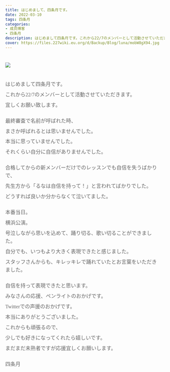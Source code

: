 ```yaml
---
title: はじめまして、四条月です。
date: 2022-03-10
tags: 四条月
categories: 
- 成员博客
- 四条月
description: はじめまして四条月です。これから22/7のメンバーとして活動させていただきます。宜しくお願い致します。最終審査で名前が呼ばれた時、まさか呼ばれるとは思いませんでした。本当に思っていませんでした。それく...
cover: https://files.227wiki.eu.org/d/Backup/Blog/luna/mobW8gX94.jpg 
---
```

<div class="blog_detail__main">
<div><div dir="ltr">﻿<meta content="text/html; charset=utf-8" http-equiv="content-type"/><p dir="ltr" id="docs-internal-guid-9f19aa45-7fff-b6fe-bf5e-07933fec4c02" style="  -webkit-text-size-adjust: auto; line-height: 1.56; margin-right: 15pt; margin-top: 6pt; margin-bottom: 0pt;"><img src="https://files.227wiki.eu.org/d/Backup/Blog/luna/mobW8gX94.jpg"/><br/></p><p dir="ltr" id="docs-internal-guid-9f19aa45-7fff-b6fe-bf5e-07933fec4c02" style="  -webkit-text-size-adjust: auto; line-height: 1.56; margin-right: 15pt; margin-top: 6pt; margin-bottom: 0pt;"><span style="font-size: 12pt; font-family: Merriweather, serif; color: rgb(102, 102, 102); font-variant-ligatures: normal; font-variant-east-asian: normal; font-variant-position: normal; vertical-align: baseline; white-space: pre-wrap;"><br/></span></p><p dir="ltr" id="docs-internal-guid-9f19aa45-7fff-b6fe-bf5e-07933fec4c02" style="  -webkit-text-size-adjust: auto; line-height: 1.56; margin-right: 15pt; margin-top: 6pt; margin-bottom: 0pt;"><span style="font-size: 12pt; font-family: Merriweather, serif; color: rgb(102, 102, 102); font-variant-ligatures: normal; font-variant-east-asian: normal; font-variant-position: normal; vertical-align: baseline; white-space: pre-wrap;">はじめまして四条月です。</span></p><p dir="ltr" style="  -webkit-text-size-adjust: auto; line-height: 1.56; margin-right: 15pt; margin-top: 6pt; margin-bottom: 0pt;"><span style="font-size: 12pt; font-family: Merriweather, serif; color: rgb(102, 102, 102); font-variant-ligatures: normal; font-variant-east-asian: normal; font-variant-position: normal; vertical-align: baseline; white-space: pre-wrap;">これから22/7のメンバーとして活動させていただきます。</span></p><p dir="ltr" style="  -webkit-text-size-adjust: auto; line-height: 1.56; margin-right: 15pt; margin-top: 6pt; margin-bottom: 0pt;"><span style="font-size: 12pt; font-family: Merriweather, serif; color: rgb(102, 102, 102); font-variant-ligatures: normal; font-variant-east-asian: normal; font-variant-position: normal; vertical-align: baseline; white-space: pre-wrap;">宜しくお願い致します。</span></p><br style="caret-color: rgb(0, 0, 0); color: rgb(0, 0, 0); -webkit-text-size-adjust: auto;"/><p dir="ltr" style="  -webkit-text-size-adjust: auto; line-height: 1.56; margin-right: 15pt; margin-top: 6pt; margin-bottom: 0pt;"><span style="font-size: 12pt; font-family: Merriweather, serif; color: rgb(102, 102, 102); font-variant-ligatures: normal; font-variant-east-asian: normal; font-variant-position: normal; vertical-align: baseline; white-space: pre-wrap;">最終審査で名前が呼ばれた時、</span></p><p dir="ltr" style="  -webkit-text-size-adjust: auto; line-height: 1.56; margin-right: 15pt; margin-top: 6pt; margin-bottom: 0pt;"><span style="font-size: 12pt; font-family: Merriweather, serif; color: rgb(102, 102, 102); font-variant-ligatures: normal; font-variant-east-asian: normal; font-variant-position: normal; vertical-align: baseline; white-space: pre-wrap;">まさか呼ばれるとは思いませんでした。</span></p><p dir="ltr" style="  -webkit-text-size-adjust: auto; line-height: 1.56; margin-right: 15pt; margin-top: 6pt; margin-bottom: 0pt;"><span style="font-size: 12pt; font-family: Merriweather, serif; color: rgb(102, 102, 102); font-variant-ligatures: normal; font-variant-east-asian: normal; font-variant-position: normal; vertical-align: baseline; white-space: pre-wrap;">本当に思っていませんでした。</span></p><p dir="ltr" style="  -webkit-text-size-adjust: auto; line-height: 1.56; margin-right: 15pt; margin-top: 6pt; margin-bottom: 0pt;"><span style="font-size: 12pt; font-family: Merriweather, serif; color: rgb(102, 102, 102); font-variant-ligatures: normal; font-variant-east-asian: normal; font-variant-position: normal; vertical-align: baseline; white-space: pre-wrap;">それくらい自分に自信がありませんでした。</span></p><br style="caret-color: rgb(0, 0, 0); color: rgb(0, 0, 0); -webkit-text-size-adjust: auto;"/><p dir="ltr" style="  -webkit-text-size-adjust: auto; line-height: 1.56; margin-right: 15pt; margin-top: 6pt; margin-bottom: 0pt;"><span style="font-size: 12pt; font-family: Merriweather, serif; color: rgb(102, 102, 102); font-variant-ligatures: normal; font-variant-east-asian: normal; font-variant-position: normal; vertical-align: baseline; white-space: pre-wrap;">合格してからの新メンバーだけでのレッスンでも自信を失うばかりで、</span></p><p dir="ltr" style="  -webkit-text-size-adjust: auto; line-height: 1.56; margin-right: 15pt; margin-top: 6pt; margin-bottom: 0pt;"><span style="font-size: 12pt; font-family: Merriweather, serif; color: rgb(102, 102, 102); font-variant-ligatures: normal; font-variant-east-asian: normal; font-variant-position: normal; vertical-align: baseline; white-space: pre-wrap;">先生方から「るなは自信を持って！」と言われてばかりでした。</span></p><p dir="ltr" style="  -webkit-text-size-adjust: auto; line-height: 1.56; margin-right: 15pt; margin-top: 6pt; margin-bottom: 0pt;"><span style="font-size: 12pt; font-family: Merriweather, serif; color: rgb(102, 102, 102); font-variant-ligatures: normal; font-variant-east-asian: normal; font-variant-position: normal; vertical-align: baseline; white-space: pre-wrap;">どうすれば良いか分からなくて泣いてました。</span></p><br style="caret-color: rgb(0, 0, 0); color: rgb(0, 0, 0); -webkit-text-size-adjust: auto;"/><p dir="ltr" style="  -webkit-text-size-adjust: auto; line-height: 1.56; margin-right: 15pt; margin-top: 6pt; margin-bottom: 0pt;"><span style="font-size: 12pt; font-family: Merriweather, serif; color: rgb(102, 102, 102); font-variant-ligatures: normal; font-variant-east-asian: normal; font-variant-position: normal; vertical-align: baseline; white-space: pre-wrap;">本番当日。</span></p><p dir="ltr" style="  -webkit-text-size-adjust: auto; line-height: 1.56; margin-right: 15pt; margin-top: 6pt; margin-bottom: 0pt;"><span style="font-size: 12pt; font-family: Merriweather, serif; color: rgb(102, 102, 102); font-variant-ligatures: normal; font-variant-east-asian: normal; font-variant-position: normal; vertical-align: baseline; white-space: pre-wrap;">横浜公演。</span></p><p dir="ltr" style="  -webkit-text-size-adjust: auto; line-height: 1.56; margin-right: 15pt; margin-top: 6pt; margin-bottom: 0pt;"><span style="font-size: 12pt; font-family: Merriweather, serif; color: rgb(102, 102, 102); font-variant-ligatures: normal; font-variant-east-asian: normal; font-variant-position: normal; vertical-align: baseline; white-space: pre-wrap;">号泣しながら思いを込めて、踊り切る、歌い切ることができました。</span></p><p dir="ltr" style="  -webkit-text-size-adjust: auto; line-height: 1.56; margin-right: 15pt; margin-top: 6pt; margin-bottom: 0pt;"><span style="font-size: 12pt; font-family: Merriweather, serif; color: rgb(102, 102, 102); font-variant-ligatures: normal; font-variant-east-asian: normal; font-variant-position: normal; vertical-align: baseline; white-space: pre-wrap;">自分でも、いつもより大きく表現できたと感じました。</span></p><p dir="ltr" style="  -webkit-text-size-adjust: auto; line-height: 1.56; margin-right: 15pt; margin-top: 6pt; margin-bottom: 0pt;"><span style="font-size: 12pt; font-family: Merriweather, serif; color: rgb(102, 102, 102); font-variant-ligatures: normal; font-variant-east-asian: normal; font-variant-position: normal; vertical-align: baseline; white-space: pre-wrap;">スタッフさんからも、キレッキレで踊れていたとお言葉をいただきました。</span></p><br style="caret-color: rgb(0, 0, 0); color: rgb(0, 0, 0); -webkit-text-size-adjust: auto;"/><p dir="ltr" style="  -webkit-text-size-adjust: auto; line-height: 1.56; margin-right: 15pt; margin-top: 6pt; margin-bottom: 0pt;"><span style="font-size: 12pt; font-family: Merriweather, serif; color: rgb(102, 102, 102); font-variant-ligatures: normal; font-variant-east-asian: normal; font-variant-position: normal; vertical-align: baseline; white-space: pre-wrap;">自信を持って表現できたと思います。</span></p><p dir="ltr" style="  -webkit-text-size-adjust: auto; line-height: 1.56; margin-right: 15pt; margin-top: 6pt; margin-bottom: 0pt;"><span style="font-size: 12pt; font-family: Merriweather, serif; color: rgb(102, 102, 102); font-variant-ligatures: normal; font-variant-east-asian: normal; font-variant-position: normal; vertical-align: baseline; white-space: pre-wrap;">みなさんの応援、ペンライトのおかげです。</span></p><p dir="ltr" style="  -webkit-text-size-adjust: auto; line-height: 1.56; margin-right: 15pt; margin-top: 6pt; margin-bottom: 0pt;"><span style="font-size: 12pt; font-family: Merriweather, serif; color: rgb(102, 102, 102); font-variant-ligatures: normal; font-variant-east-asian: normal; font-variant-position: normal; vertical-align: baseline; white-space: pre-wrap;">Twitterでの声援のおかげです。</span></p><p dir="ltr" style="  -webkit-text-size-adjust: auto; line-height: 1.56; margin-right: 15pt; margin-top: 6pt; margin-bottom: 0pt;"><span style="font-size: 12pt; font-family: Merriweather, serif; color: rgb(102, 102, 102); font-variant-ligatures: normal; font-variant-east-asian: normal; font-variant-position: normal; vertical-align: baseline; white-space: pre-wrap;">本当にありがとうございました。</span></p><p dir="ltr" style="  -webkit-text-size-adjust: auto; line-height: 1.56; margin-right: 15pt; margin-top: 6pt; margin-bottom: 0pt;"><span style="font-size: 12pt; font-family: Merriweather, serif; color: rgb(102, 102, 102); font-variant-ligatures: normal; font-variant-east-asian: normal; font-variant-position: normal; vertical-align: baseline; white-space: pre-wrap;">これからも頑張るので、</span></p><p dir="ltr" style="  -webkit-text-size-adjust: auto; line-height: 1.56; margin-right: 15pt; margin-top: 6pt; margin-bottom: 0pt;"><span style="font-size: 12pt; font-family: Merriweather, serif; color: rgb(102, 102, 102); font-variant-ligatures: normal; font-variant-east-asian: normal; font-variant-position: normal; vertical-align: baseline; white-space: pre-wrap;">少しでも好きになってくれたら嬉しいです。</span></p><p dir="ltr" style="  -webkit-text-size-adjust: auto; line-height: 1.56; margin-right: 15pt; margin-top: 6pt; margin-bottom: 0pt;"><span style="font-size: 12pt; font-family: Merriweather, serif; color: rgb(102, 102, 102); font-variant-ligatures: normal; font-variant-east-asian: normal; font-variant-position: normal; vertical-align: baseline; white-space: pre-wrap;">まだまだ未熟者ですが応援宜しくお願いします。</span></p><br style="caret-color: rgb(0, 0, 0); color: rgb(0, 0, 0); -webkit-text-size-adjust: auto;"/><p dir="ltr" style="  -webkit-text-size-adjust: auto; line-height: 1.56; margin-right: 15pt; margin-top: 6pt; margin-bottom: 0pt;"><span style="font-size: 12pt; font-family: Merriweather, serif; color: rgb(102, 102, 102); font-variant-ligatures: normal; font-variant-east-asian: normal; font-variant-position: normal; vertical-align: baseline; white-space: pre-wrap;">四条月</span></p><div dir="ltr"></div></div></div>
<!--twitter-->

<!--//twitter-->
</div>